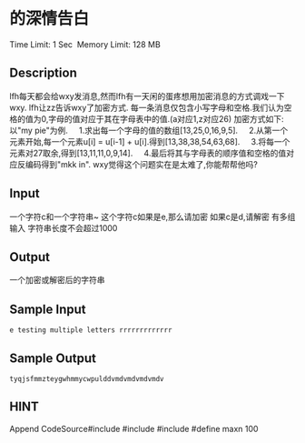 # 的深情告白
Time Limit: 1 Sec  Memory Limit: 128 MB


## Description
lfh每天都会给wxy发消息,然而lfh有一天闲的蛋疼想用加密消息的方式调戏一下wxy.
lfh让zz告诉wxy了加密方式.
每一条消息仅包含小写字母和空格.我们认为空格的值为0,字母的值对应于其在字母表中的值.(a对应1,z对应26)
加密方式如下:
以"my pie"为例.
    1.求出每一个字母的值的数组[13,25,0,16,9,5].
    2.从第一个元素开始,每一个元素u[i] = u[i-1] + u[i].得到[13,38,38,54,63,68].
    3.将每一个元素对27取余,得到[13,11,11,0,9,14].
    4.最后将其与字母表的顺序值和空格的值对应反编码得到"mkk in".
wxy觉得这个问题实在是太难了,你能帮帮他吗?

## Input
一个字符c和一个字符串~
这个字符c如果是e,那么请加密
如果c是d,请解密
有多组输入
字符串长度不会超过1000

## Output
一个加密或解密后的字符串

## Sample Input
```
e testing multiple letters rrrrrrrrrrrrr
```
## Sample Output
```
tyqjsfmmzteygwhmmycwpulddvmdvmdvmdvmdv

```

## HINT
Append CodeSource#include 
#include 
#include 
#define maxn 100
